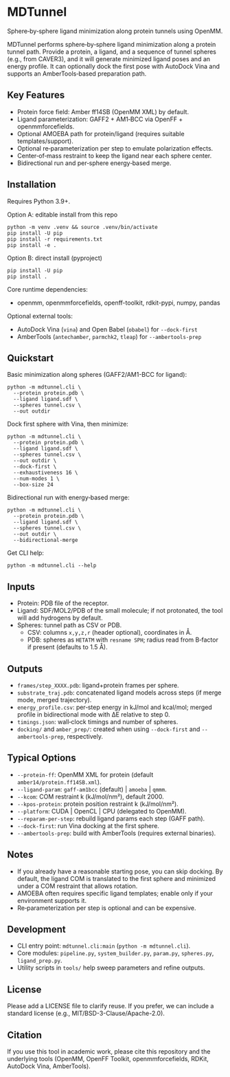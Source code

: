 # MDTunnel

Sphere‑by‑sphere ligand minimization along protein tunnels using OpenMM.

MDTunnel performs sphere‑by‑sphere ligand minimization along a protein tunnel path. Provide a protein, a ligand, and a sequence of tunnel spheres (e.g., from CAVER3), and it will generate minimized ligand poses and an energy profile. It can optionally dock the first pose with AutoDock Vina and supports an AmberTools‑based preparation path.

## Key Features

- Protein force field: Amber ff14SB (OpenMM XML) by default.
- Ligand parameterization: GAFF2 + AM1‑BCC via OpenFF + openmmforcefields.
- Optional AMOEBA path for protein/ligand (requires suitable templates/support).
- Optional re‑parameterization per step to emulate polarization effects.
- Center‑of‑mass restraint to keep the ligand near each sphere center.
- Bidirectional run and per‑sphere energy‑based merge.

## Installation

Requires Python 3.9+.

Option A: editable install from this repo

```
python -m venv .venv && source .venv/bin/activate
pip install -U pip
pip install -r requirements.txt
pip install -e .
```

Option B: direct install (pyproject)

```
pip install -U pip
pip install .
```

Core runtime dependencies:

- openmm, openmmforcefields, openff-toolkit, rdkit-pypi, numpy, pandas

Optional external tools:

- AutoDock Vina (`vina`) and Open Babel (`obabel`) for `--dock-first`
- AmberTools (`antechamber`, `parmchk2`, `tleap`) for `--ambertools-prep`

## Quickstart

Basic minimization along spheres (GAFF2/AM1-BCC for ligand):

```
python -m mdtunnel.cli \
  --protein protein.pdb \
  --ligand ligand.sdf \
  --spheres tunnel.csv \
  --out outdir
```

Dock first sphere with Vina, then minimize:

```
python -m mdtunnel.cli \
  --protein protein.pdb \
  --ligand ligand.sdf \
  --spheres tunnel.csv \
  --out outdir \
  --dock-first \
  --exhaustiveness 16 \
  --num-modes 1 \
  --box-size 24
```

Bidirectional run with energy‑based merge:

```
python -m mdtunnel.cli \
  --protein protein.pdb \
  --ligand ligand.sdf \
  --spheres tunnel.csv \
  --out outdir \
  --bidirectional-merge
```

Get CLI help:

```
python -m mdtunnel.cli --help
```

## Inputs

- Protein: PDB file of the receptor.
- Ligand: SDF/MOL2/PDB of the small molecule; if not protonated, the tool will add hydrogens by default.
- Spheres: tunnel path as CSV or PDB.
  - CSV: columns `x,y,z,r` (header optional), coordinates in Å.
  - PDB: spheres as `HETATM` with `resname SPH`; radius read from B‑factor if present (defaults to 1.5 Å).

## Outputs

- `frames/step_XXXX.pdb`: ligand+protein frames per sphere.
- `substrate_traj.pdb`: concatenated ligand models across steps (if merge mode, merged trajectory).
- `energy_profile.csv`: per‑step energy in kJ/mol and kcal/mol; merged profile in bidirectional mode with ΔE relative to step 0.
- `timings.json`: wall‑clock timings and number of spheres.
- `docking/` and `amber_prep/`: created when using `--dock-first` and `--ambertools-prep`, respectively.

## Typical Options

- `--protein-ff`: OpenMM XML for protein (default `amber14/protein.ff14SB.xml`).
- `--ligand-param`: `gaff-am1bcc` (default) | `amoeba` | `qmmm`.
- `--kcom`: COM restraint k (kJ/mol/nm²), default 2000.
- `--kpos-protein`: protein position restraint k (kJ/mol/nm²).
- `--platform`: CUDA | OpenCL | CPU (delegated to OpenMM).
- `--reparam-per-step`: rebuild ligand params each step (GAFF path).
- `--dock-first`: run Vina docking at the first sphere.
- `--ambertools-prep`: build with AmberTools (requires external binaries).

## Notes

- If you already have a reasonable starting pose, you can skip docking. By default, the ligand COM is translated to the first sphere and minimized under a COM restraint that allows rotation.
- AMOEBA often requires specific ligand templates; enable only if your environment supports it.
- Re‑parameterization per step is optional and can be expensive.

## Development

- CLI entry point: `mdtunnel.cli:main` (`python -m mdtunnel.cli`).
- Core modules: `pipeline.py`, `system_builder.py`, `param.py`, `spheres.py`, `ligand_prep.py`.
- Utility scripts in `tools/` help sweep parameters and refine outputs.

## License

Please add a LICENSE file to clarify reuse. If you prefer, we can include a standard license (e.g., MIT/BSD-3-Clause/Apache-2.0).

## Citation

If you use this tool in academic work, please cite this repository and the underlying tools (OpenMM, OpenFF Toolkit, openmmforcefields, RDKit, AutoDock Vina, AmberTools).
